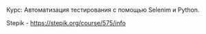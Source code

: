 Курс: Автоматизация тестирования с помощью Selenim и Python.

Stepik - https://stepik.org/course/575/info
